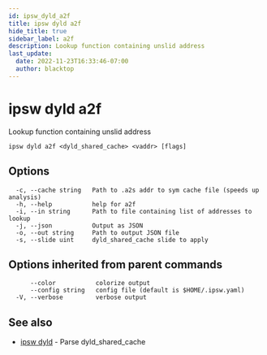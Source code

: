 ```yaml
---
id: ipsw_dyld_a2f
title: ipsw dyld a2f
hide_title: true
sidebar_label: a2f
description: Lookup function containing unslid address
last_update:
  date: 2022-11-23T16:33:46-07:00
  author: blacktop
---
```

# ipsw dyld a2f

Lookup function containing unslid address

```
ipsw dyld a2f <dyld_shared_cache> <vaddr> [flags]
```

## Options

```
  -c, --cache string   Path to .a2s addr to sym cache file (speeds up analysis)
  -h, --help           help for a2f
  -i, --in string      Path to file containing list of addresses to lookup
  -j, --json           Output as JSON
  -o, --out string     Path to output JSON file
  -s, --slide uint     dyld_shared_cache slide to apply
```

## Options inherited from parent commands

```
      --color           colorize output
      --config string   config file (default is $HOME/.ipsw.yaml)
  -V, --verbose         verbose output
```

## See also

* [ipsw dyld](/docs/cli/dyld/ipsw_dyld)	 - Parse dyld_shared_cache

